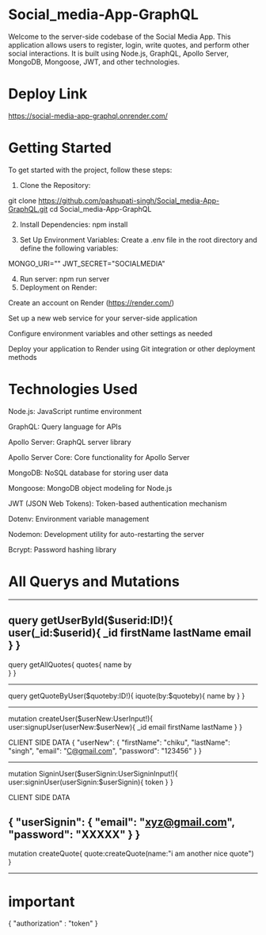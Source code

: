 # Social_media-App-GraphQL

Welcome to the server-side codebase of the Social Media App. This application allows users to register, login, write quotes, and perform other social interactions. It is built using Node.js, GraphQL, Apollo Server, MongoDB, Mongoose, JWT, and other technologies.

# Deploy Link

https://social-media-app-graphql.onrender.com/

# Getting Started

To get started with the project, follow these steps:

1. Clone the Repository:

git clone https://github.com/pashupati-singh/Social_media-App-GraphQL.git
cd Social_media-App-GraphQL

2. Install Dependencies: npm install

3. Set Up Environment Variables:
Create a .env file in the root directory and define the following variables:

MONGO_URI=""
JWT_SECRET="SOCIALMEDIA"

4. Run server: npm run server
5. Deployment on Render:

Create an account on Render (https://render.com/)

Set up a new web service for your server-side application

Configure environment variables and other settings as needed

Deploy your application to Render using Git integration or other deployment methods

# Technologies Used

Node.js: JavaScript runtime environment

GraphQL: Query language for APIs

Apollo Server: GraphQL server library

Apollo Server Core: Core functionality for Apollo Server

MongoDB: NoSQL database for storing user data

Mongoose: MongoDB object modeling for Node.js

JWT (JSON Web Tokens): Token-based authentication mechanism

Dotenv: Environment variable management

Nodemon: Development utility for auto-restarting the server

Bcrypt: Password hashing library

# All Querys and Mutations

----------------------
query getUserById($userid:ID!){
  user(_id:$userid){
    _id
    firstName
    lastName
    email
  }
}
-----------------------------
query getAllQuotes{
  quotes{
    name
    by  
  }
}

-----------------
query getQuoteByUser($quoteby:ID!){
  iquote(by:$quoteby){
    name
    by
  }
}

------------
mutation createUser($userNew:UserInput!){
  user:signupUser(userNew:$userNew){ 
    _id
    email
    firstName
    lastName
  }
}

CLIENT SIDE DATA
{
  "userNew": {
    "firstName": "chiku",
    "lastName": "singh",
    "email": "C@gmail.com",
    "password": "123456"
  }
}

--------
mutation SigninUser($userSignin:UserSigninInput!){
  user:signinUser(userSignin:$userSignin){ 
    token
  }
}

CLIENT SIDE DATA

{
  "userSignin": {
    "email": "xyz@gmail.com",
    "password": "XXXXX"
  }
}
------


mutation createQuote{
  quote:createQuote(name:"i am another nice quote")
}

-------------

# important 
{
"authorization" : "token"
}
